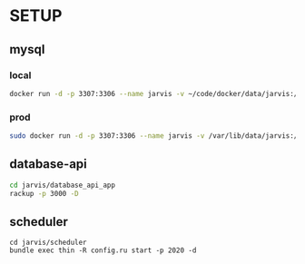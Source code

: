 # SETUP

## mysql

### local
```bash
docker run -d -p 3307:3306 --name jarvis -v ~/code/docker/data/jarvis:/var/lib/mysql -e MYSQL_ROOT_PASSWORD=root mysql:5.7
```

### prod
```bash
sudo docker run -d -p 3307:3306 --name jarvis -v /var/lib/data/jarvis:/var/lib/mysql -e MYSQL_ROOT_PASSWORD=root mysql:5.7
```

## database-api
```bash
cd jarvis/database_api_app
rackup -p 3000 -D
```

## scheduler

```
cd jarvis/scheduler
bundle exec thin -R config.ru start -p 2020 -d
```